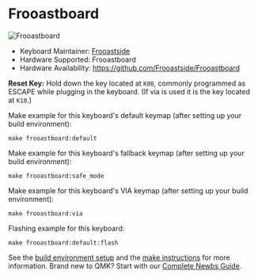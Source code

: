 # Frooastboard

![Frooastboard](https://i.imgur.com/f26O8JL.jpg)

* Keyboard Maintainer: [Frooastside](https://github.com/frooastside)
* Hardware Supported: Frooastboard
* Hardware Availability: https://github.com/Frooastside/Frooastboard

**Reset Key:** Hold down the key located at `K00`, commonly programmed as ESCAPE while plugging in the keyboard. (If via is used it is the key located at `K10`.)

Make example for this keyboard's default keymap (after setting up your build environment):

    make frooastboard:default

Make example for this keyboard's fallback keymap (after setting up your build environment):

    make frooastboard:safe_mode

Make example for this keyboard's VIA keymap (after setting up your build environment):

    make frooastboard:via

Flashing example for this keyboard:

    make frooastboard:default:flash

See the [build environment setup](https://docs.qmk.fm/#/getting_started_build_tools) and the [make instructions](https://docs.qmk.fm/#/getting_started_make_guide) for more information. Brand new to QMK? Start with our [Complete Newbs Guide](https://docs.qmk.fm/#/newbs).
